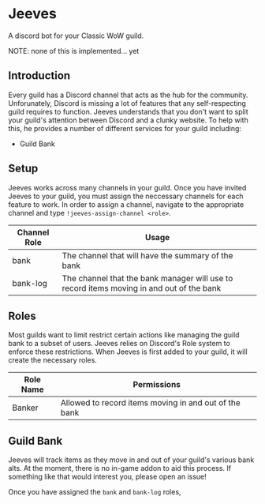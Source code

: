 # Jeeves

A discord bot for your Classic WoW guild.

NOTE: none of this is implemented... yet

## Introduction

Every guild has a Discord channel that acts as the hub for the community. Unforunately,
Discord is missing a lot of features that any self-respecting guild requires to function.
Jeeves understands that you don't want to split your guild's attention between Discord
and a clunky website. To help with this, he provides a number of different services
for your guild including:

- Guild Bank

## Setup

Jeeves works across many channels in your guild. Once you have invited Jeeves to your guild, you
must assign the neccessary channels for each feature to work. In order to assign a channel, navigate
to the appropriate channel and type `!jeeves-assign-channel <role>`.

| Channel Role | Usage                                                                                    |
| ------------ | ---------------------------------------------------------------------------------------- |
| bank         | The channel that will have the summary of the bank                                       |
| bank-log     | The channel that the bank manager will use to record items moving in and out of the bank |

## Roles

Most guilds want to limit restrict certain actions like managing the guild bank to a subset of users.
Jeeves relies on Discord's Role system to enforce these restrictions. When Jeeves is first added to your
guild, it will create the necessary roles.

| Role Name | Permissions                                           |
| --------- | ----------------------------------------------------- |
| Banker    | Allowed to record items moving in and out of the bank |

## Guild Bank

Jeeves will track items as they move in and out of your guild's various bank alts. At the moment, there is
no in-game addon to aid this process. If something like that would interest you, please open an issue!

Once you have assigned the `bank` and `bank-log` roles,
